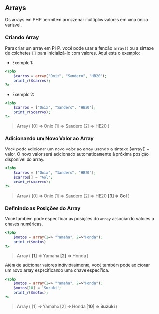 ## Arrays

Os arrays em PHP permitem armazenar múltiplos valores em uma única variável.

### Criando Array

Para criar um array em PHP, você pode usar a função `array()` ou a sintaxe de colchetes `[]` para inicializá-lo com valores. Aqui está o exemplo:

- Exemplo 1:
```php
<?php
    $carros = array("Onix", "Sandero", "HB20");
    print_r($carros);
?>
```

- Exemplo 2:
```php
<?php
    $carros = ["Onix", "Sandero", "HB20"];
    print_r($carros);
?>
```

> Array ( [0] => Onix [1] => Sandero [2] => HB20 )

### Adicionando um Novo Valor ao Array
Você pode adicionar um novo valor ao array usando a sintaxe $array[] = valor. O novo valor será adicionado automaticamente à próxima posição disponível do array.

```php
<?php 
    $carros = ["Onix", "Sandero", "HB20"];
    $carros[] = "Gol";
    print_r($carros); 
?>
```
> Array ( [0] => Onix [1] => Sandero [2] => HB20 **[3] => Gol** )

### Definindo as Posições do Array

Você também pode especificar as posições do `array` associando valores a chaves numéricas. 

```php
<?php 
    $motos = array(1=> "Yamaha", 2=>"Honda");
    print_r($motos)
?>
```

> Array ( **[1]** => Yamaha **[2]** => Honda )

Além de adicionar valores individualmente, você também pode adicionar um novo array especificando uma chave específica.
```php
<?php 
    $motos = array(1=> "Yamaha", 2=>"Honda");
    $motos[10] = "Suzuki";
    print_r($motos);
?>
```

>  Array ( [1] => Yamaha [2] => Honda **[10] => Suzuki** )
